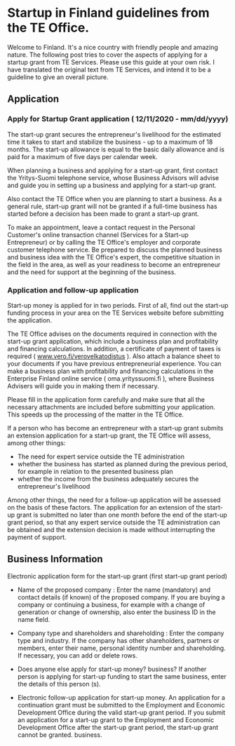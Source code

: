 # Startup in Finland guidelines from the TE Office. 

Welcome to Finland. It's a nice country with friendly people and amazing nature. The following post tries to cover the aspects of applying for a startup grant from TE Services. 
Please use this guide at your own risk. I have translated the original text from TE Services, and intend it to be a guideline to give an overall picture. 

## Application 
### Apply for Startup Grant application ( 12/11/2020 - mm/dd/yyyy)
The start-up grant secures the entrepreneur's livelihood for the estimated time it takes to start and stabilize the business - up to a maximum of 18 months. The start-up allowance is equal to the basic daily allowance and is paid for a maximum of five days per calendar week.

When planning a business and applying for a start-up grant, first contact the Yritys-Suomi telephone service, whose Business Advisors will advise and guide you in setting up a business and applying for a start-up grant. 

Also contact the TE Office when you are planning to start a business. As a general rule, start-up grant will not be granted if a full-time business has started before a decision has been made to grant a start-up grant.  

To make an appointment, leave a contact request in the Personal Customer's online transaction channel (Services for a Start-up Entrepreneur) or by calling the TE Office's employer and corporate customer telephone service. Be prepared to discuss the planned business and business idea with the TE Office's expert, the competitive situation in the field in the area, as well as your readiness to become an entrepreneur and the need for support at the beginning of the business. 

### Application and follow-up application
Start-up money is applied for in two periods. First of all, find out the start-up funding process in your area on the TE Services website before submitting the application.

The TE Office advises on the documents required in connection with the start-up grant application, which include a business plan and profitability and financing calculations. In addition, a certificate of payment of taxes is required ( www.vero.fi/verovelkatodistus ). Also attach a balance sheet to your documents if you have previous entrepreneurial experience. You can make a business plan with profitability and financing calculations in the Enterprise Finland online service ( oma.yrityssuomi.fi ), where Business Advisers will guide you in making them if necessary.

Please fill in the application form carefully and make sure that all the necessary attachments are included before submitting your application. This speeds up the processing of the matter in the TE Office.

If a person who has become an entrepreneur with a start-up grant submits an extension application for a start-up grant, the TE Office will assess, among other things:

- The need for expert service outside the TE administration
- whether the business has started as planned during the previous period, for example in relation to the presented business plan
- whether the income from the business adequately secures the entrepreneur's livelihood

Among other things, the need for a follow-up application will be assessed on the basis of these factors. The application for an extension of the start-up grant is submitted no later than one month before the end of the start-up grant period, so that any expert service outside the TE administration can be obtained and the extension decision is made without interrupting the payment of support.

## Business Information 
Electronic application form for the start-up grant (first start-up grant period)

- Name of the proposed company : 
  Enter   the name (mandatory) and contact details (if known) of the proposed company. If you are buying a company or continuing a business, for example with a change of   generation or change of ownership, also enter the business ID in the name field.

- Company type and shareholders and shareholding : Enter the company type and industry. If the company has other shareholders, partners or members, enter their name, personal identity number and shareholding. If necessary, you can add or delete rows.

- Does anyone else apply for start-up money? business? If another person is applying for start-up funding to start the same business, enter the details of this person (s).

- Electronic follow-up application for start-up money. An application for a continuation grant must be submitted to the Employment and Economic Development Office during the     valid start-up grant period. If you submit an application for a start-up grant to the Employment and Economic Development Office after the start-up grant period, the start-up grant cannot be granted. business.
